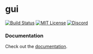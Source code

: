# gui
[![Build Status](https://img.shields.io/github/workflow/status/unnamed/gui/build/main)](https://github.com/unnamed/gui/actions/workflows/build.yml)
[![MIT License](https://img.shields.io/badge/license-MIT-blue)](license.txt)
[![Discord](https://img.shields.io/discord/683899335405994062)](https://discord.gg/xbba2fy)

### Documentation
Check out the [documentation](https://unnamed.team/docs/gui).